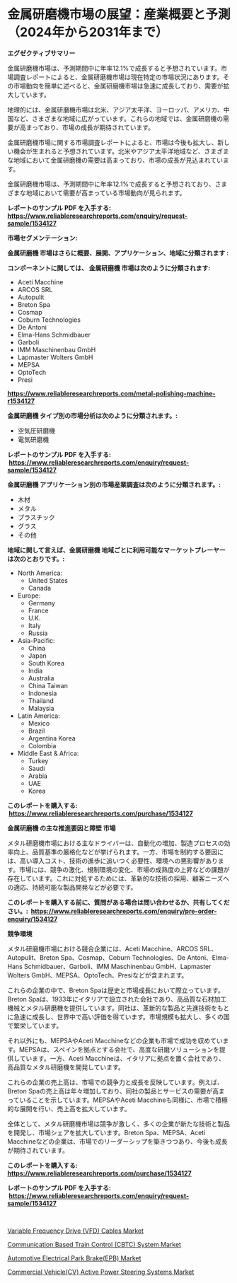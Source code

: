 <p><h1>金属研磨機市場の展望：産業概要と予測（2024年から2031年まで）</h1></p><p><strong>エグゼクティブサマリー</strong></p>
<p><p>金属研磨機市場は、予測期間中に年率12.1%で成長すると予想されています。市場調査レポートによると、金属研磨機市場は現在特定の市場状況にあります。その市場動向を簡単に述べると、金属研磨機市場は急速に成長しており、需要が拡大しています。</p><p>地理的には、金属研磨機市場は北米、アジア太平洋、ヨーロッパ、アメリカ、中国など、さまざまな地域に広がっています。これらの地域では、金属研磨機の需要が高まっており、市場の成長が期待されています。</p><p>金属研磨機市場に関する市場調査レポートによると、市場は今後も拡大し、新しい機会が生まれると予想されています。北米やアジア太平洋地域など、さまざまな地域において金属研磨機の需要は高まっており、市場の成長が見込まれています。</p><p>金属研磨機市場は、予測期間中に年率12.1%で成長すると予想されており、さまざまな地域において需要が高まっている市場動向が見られます。</p></p>
<p><strong>レポートのサンプル PDF を入手する: <a href="https://www.reliableresearchreports.com/enquiry/request-sample/1534127">https://www.reliableresearchreports.com/enquiry/request-sample/1534127</a></strong></p>
<p><strong>市場セグメンテーション:</strong></p>
<p><strong> 金属研磨機 市場はさらに概要、展開、アプリケーション、地域に分類されます :</strong></p>
<p><strong>コンポーネントに関しては、 金属研磨機 市場は次のように分類されます: &nbsp;</strong></p>
<p><ul><li>Aceti Macchine</li><li>ARCOS SRL</li><li>Autopulit</li><li>Breton Spa</li><li>Cosmap</li><li>Coburn Technologies</li><li>De Antoni</li><li>Elma-Hans Schmidbauer</li><li>Garboli</li><li>IMM Maschinenbau GmbH</li><li>Lapmaster Wolters GmbH</li><li>MEPSA</li><li>OptoTech</li><li>Presi</li></ul></p>
<p><strong><a href="https://www.reliableresearchreports.com/metal-polishing-machine-r1534127">https://www.reliableresearchreports.com/metal-polishing-machine-r1534127</a></strong></p>
<p><strong> 金属研磨機 タイプ別の市場分析は次のように分類されます。:</strong></p>
<p><ul><li>空気圧研磨機</li><li>電気研磨機</li></ul></p>
<p><strong>レポートのサンプル PDF を入手する: &nbsp;<a href="https://www.reliableresearchreports.com/enquiry/request-sample/1534127">https://www.reliableresearchreports.com/enquiry/request-sample/1534127</a></strong></p>
<p><strong> 金属研磨機 アプリケーション別の市場産業調査は次のように分類されます。:</strong></p>
<p><ul><li>木材</li><li>メタル</li><li>プラスチック</li><li>グラス</li><li>その他</li></ul></p>
<p><strong>地域に関して言えば、金属研磨機 地域ごとに利用可能なマーケットプレーヤーは次のとおりです。:</strong></p>
<p><ul>
    <li>
        North America:
        <ul>
            <li>United States</li>
            <li>Canada</li>
        </ul>
    </li>
    <li>
        Europe:
        <ul>
            <li>Germany</li>
            <li>France</li>
            <li>U.K.</li>
            <li>Italy</li>
            <li>Russia</li>
        </ul>
    </li>
    <li>
        Asia-Pacific:
        <ul>
            <li>China</li>
            <li>Japan</li>
            <li>South Korea</li>
            <li>India</li>
            <li>Australia</li>
            <li>China Taiwan</li>
            <li>Indonesia</li>
            <li>Thailand</li>
            <li>Malaysia</li>
        </ul>
    </li>
    <li>
        Latin America:
        <ul>
            <li>Mexico</li>
            <li>Brazil</li>
            <li>Argentina Korea</li>
            <li>Colombia</li>
        </ul>
    </li>
    <li>
        Middle East & Africa:
        <ul>
            <li>Turkey</li>
            <li>Saudi</li>
            <li>Arabia</li>
            <li>UAE</li>
            <li>Korea</li>
        </ul>
    </li>
    </ul></p>
<p><strong>このレポートを購入する: &nbsp;<a href="https://www.reliableresearchreports.com/purchase/1534127">https://www.reliableresearchreports.com/purchase/1534127</a></strong></p>
<p><strong>金属研磨機 の主な推進要因と障壁 市場</strong></p>
<p><p>メタル研磨機市場における主なドライバーは、自動化の増加、製造プロセスの効率向上、品質基準の厳格化などが挙げられます。一方、市場を制約する要因には、高い導入コスト、技術の進歩に追いつく必要性、環境への悪影響があります。市場には、競争の激化、規制環境の変化、市場の成熟度の上昇などの課題が存在しています。これに対処するためには、革新的な技術の採用、顧客ニーズへの適応、持続可能な製品開発などが必要です。</p></p>
<p><strong>このレポートを購入する前に、質問がある場合は問い合わせるか、共有してください。:&nbsp; <a href="https://www.reliableresearchreports.com/enquiry/pre-order-enquiry/1534127">https://www.reliableresearchreports.com/enquiry/pre-order-enquiry/1534127</a></strong></p>
<p><strong>競争環境</strong></p>
<p><p>メタル研磨機市場における競合企業には、Aceti Macchine、ARCOS SRL、Autopulit、Breton Spa、Cosmap、Coburn Technologies、De Antoni、Elma-Hans Schmidbauer、Garboli、IMM Maschinenbau GmbH、Lapmaster Wolters GmbH、MEPSA、OptoTech、Presiなどが含まれます。</p><p>これらの企業の中で、Breton Spaは歴史と市場成長において際立っています。Breton Spaは、1933年にイタリアで設立された会社であり、高品質な石材加工機械とメタル研磨機を提供しています。同社は、革新的な製品と先進技術をもとに急速に成長し、世界中で高い評価を得ています。市場規模も拡大し、多くの国で繁栄しています。</p><p>それ以外にも、MEPSAやAceti Macchineなどの企業も市場で成功を収めています。MEPSAは、スペインを拠点とする会社で、高度な研磨ソリューションを提供しています。一方、Aceti Macchineは、イタリアに拠点を置く会社であり、高品質なメタル研磨機を開発しています。</p><p>これらの企業の売上高は、市場での競争力と成長を反映しています。例えば、Breton Spaの売上高は年々増加しており、同社の製品とサービスの需要が高まっていることを示しています。MEPSAやAceti Macchineも同様に、市場で積極的な展開を行い、売上高を拡大しています。</p><p>全体として、メタル研磨機市場は競争が激しく、多くの企業が新たな技術と製品を開発し、市場シェアを拡大しています。Breton Spa、MEPSA、Aceti Macchineなどの企業は、市場でのリーダーシップを築きつつあり、今後も成長が期待されています。</p></p>
<p><strong>このレポートを購入する: &nbsp; <a href="https://www.reliableresearchreports.com/purchase/1534127">https://www.reliableresearchreports.com/purchase/1534127</a></strong></p>
<p><strong>レポートのサンプル PDF を入手する: &nbsp;<a href="https://www.reliableresearchreports.com/enquiry/request-sample/1534127">https://www.reliableresearchreports.com/enquiry/request-sample/1534127</a></strong><strong></strong></p>
<p>&nbsp;</p>
<p><p><a href="https://www.linkedin.com/pulse/decoding-variable-frequency-drive-vfd-cables-market-deep-fch1e?trackingId=8GgGzkrXXlfhNzl%2Buo%2Buyw%3D%3D">Variable Frequency Drive (VFD) Cables Market</a></p><p><a href="https://issuu.com/reportprime-2/docs/communication-based-train-control-cbtc-system-mark">Communication Based Train Control (CBTC) System Market</a></p><p><a href="https://issuu.com/reportprime-2/docs/automotive-electrical-park-brakeepb-market-size-20">Automotive Electrical Park Brake(EPB) Market</a></p><p><a href="https://www.linkedin.com/pulse/commercial-vehiclecv-active-power-steering-systems-market-ptj6e?trackingId=c4aCXrLTwjSYubpIGMw8Kw%3D%3D">Commercial Vehicle(CV) Active Power Steering Systems Market</a></p></p>